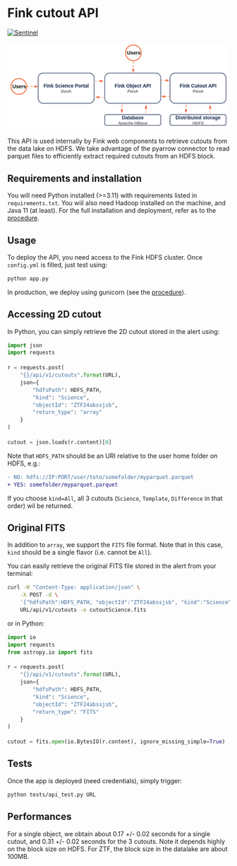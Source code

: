 # Fink cutout API

[![Sentinel](https://github.com/astrolabsoftware/fink-cutout-api/workflows/Sentinel/badge.svg)](https://github.com/astrolabsoftware/fink-cutout-api/actions?query=workflow%3ASentinel)

![structure](.github/API_fink.png)

This API is used internally by Fink web components to retrieve cutouts from the data lake on HDFS. We take advantage of the pyarrow connector to read parquet files to efficiently extract required cutouts from an HDFS block.

## Requirements and installation

You will need Python installed (>=3.11) with requirements listed in `requirements.txt`. You wiil also need Hadoop installed on the machine, and Java 11 (at least). For the full installation and deployment, refer as to the [procedure](install/README.md).

## Usage

To deploy the API, you need access to the Fink HDFS cluster. Once `config.yml` is filled, just test using:

```bash
python app.py
```

In production, we deploy using gunicorn (see the [procedure](install/README.md)).

## Accessing 2D cutout

In Python, you can simply retrieve the 2D cutout stored in the alert using:

```python
import json
import requests

r = requests.post(
    "{}/api/v1/cutouts".format(URL),
    json={
        "hdfsPath": HDFS_PATH, 
        "kind": "Science", 
        "objectId": "ZTF24abssjsb",
        "return_type": "array"
    }
)

cutout = json.loads(r.content)[0]
```

Note that `HDFS_PATH` should be an URI relative to the user home folder on HDFS, e.g.:

```diff
- NO: hdfs://IP:PORT/user/toto/somefolder/myparquet.parquet
+ YES: somefolder/myparquet.parquet
```

If you choose `kind=All`, all 3 cutouts (`Science`, `Template`, `Difference` in that order) wil be returned.

## Original FITS

In addition to `array`, we support the `FITS` file format. Note that in this case, `kind` should be a single flavor (i.e. cannot be `All`).

You can easily retrieve the original FITS file stored in the alert from your terminal:

```bash
curl -H "Content-Type: application/json" \
    -X POST -d \
    '{"hdfsPath":HDFS_PATH, "objectId":"ZTF24abssjsb", "kind":"Science", "return_type": "FITS"}' \
    URL/api/v1/cutouts -o cutoutScience.fits
```

or in Python:

```python
import io
import requests
from astropy.io import fits

r = requests.post(
    "{}/api/v1/cutouts".format(URL),
    json={
        "hdfsPath": HDFS_PATH,
        "kind": "Science",
        "objectId": "ZTF24abssjsb",
        "return_type": "FITS"
    }
)

cutout = fits.open(io.BytesIO(r.content), ignore_missing_simple=True)
```

## Tests

Once the app is deployed (need credentials), simply trigger:

```bash
python tests/api_test.py URL
```

## Performances

For a single object, we obtain about 0.17 +/- 0.02 seconds for a single cutout, and 0.31 +/- 0.02 seconds for the 3 cutouts. Note it depends highly on the block size on HDFS. For ZTF, the block size in the datalake are about 100MB.
